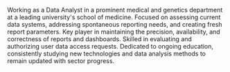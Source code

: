 Working as a Data Analyst in a prominent medical and genetics department at a leading university's school of medicine. Focused on assessing current data systems, addressing spontaneous reporting needs, and creating fresh report parameters. Key player in maintaining the precision, availability, and correctness of reports and dashboards. Skilled in evaluating and authorizing user data access requests. Dedicated to ongoing education, consistently studying new technologies and data analysis methods to remain updated with sector progress.

<!---
tzolkowski96/tzolkowski96 is a ✨ special ✨ repository because its `README.md` (this file) appears on your GitHub profile.
You can click the Preview link to take a look at your changes.
--->
